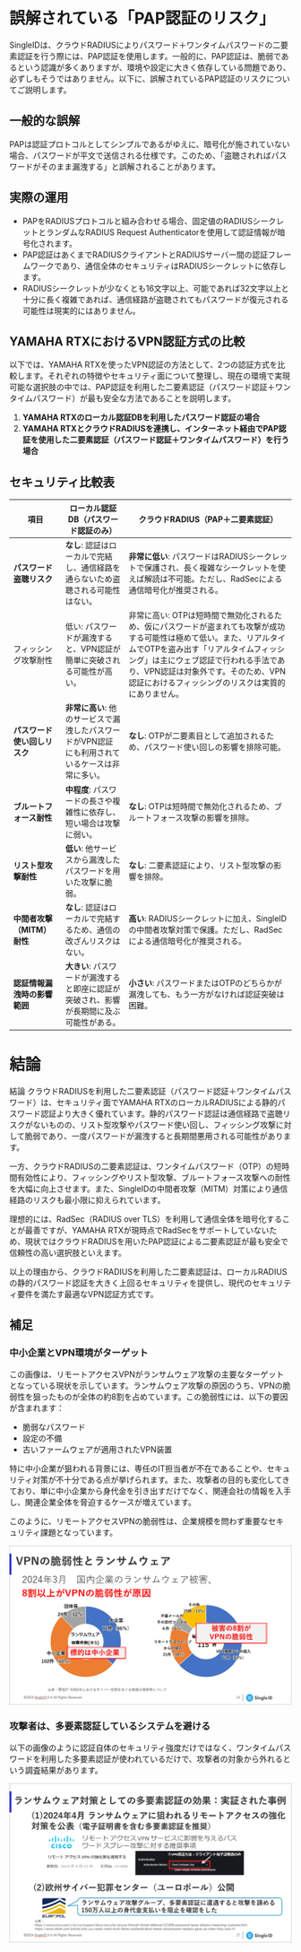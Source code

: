 # 誤解されている「PAP認証のリスク」

SingleIDは、クラウドRADIUSによりパスワード＋ワンタイムパスワードの二要素認証を行う際には、PAP認証を使用します。一般的に、PAP認証は、脆弱であるという認識が多くありますが、環境や設定に大きく依存している問題であり、必ずしもそうではありません。以下に、誤解されているPAP認証のリスクについてご説明します。

## 一般的な誤解
PAPは認証プロトコルとしてシンプルであるがゆえに、暗号化が施されていない場合、パスワードが平文で送信される仕様です。このため、「盗聴されればパスワードがそのまま漏洩する」と誤解されることがあります。

## 実際の運用
- PAPをRADIUSプロトコルと組み合わせる場合、固定値のRADIUSシークレットとランダムなRADIUS Request Authenticatorを使用して認証情報が暗号化されます。  
- PAP認証はあくまでRADIUSクライアントとRADIUSサーバー間の認証フレームワークであり、通信全体のセキュリティはRADIUSシークレットに依存します。  
- RADIUSシークレットが少なくとも16文字以上、可能であれば32文字以上と十分に長く複雑であれば、通信経路が盗聴されてもパスワードが復元される可能性は現実的にはありません。

## YAMAHA RTXにおけるVPN認証方式の比較

以下では、YAMAHA RTXを使ったVPN認証の方法として、2つの認証方式を比較します。それぞれの特徴やセキュリティ面について整理し、現在の環境で実現可能な選択肢の中では、PAP認証を利用した二要素認証（パスワード認証＋ワンタイムパスワード）が最も安全な方法であることを説明します。

1. **YAMAHA RTXのローカル認証DBを利用したパスワード認証の場合**
2. **YAMAHA RTXとクラウドRADIUSを連携し、インターネット経由でPAP認証を使用した二要素認証（パスワード認証＋ワンタイムパスワード）を行う場合**

## セキュリティ比較表

| **項目**                   | **ローカル認証DB（パスワード認証のみ）**           | **クラウドRADIUS（PAP＋二要素認証）**                 |
|----------------------------|---------------------------------------------|-------------------------------------------------|
| **パスワード盗聴リスク**             | **なし**: 認証はローカルで完結し、通信経路を通らないため盗聴される可能性はない。 | **非常に低い**: パスワードはRADIUSシークレットで保護され、長く複雑なシークレットを使えば解読は不可能。ただし、RadSecによる通信暗号化が推奨される。 |
| フィッシング攻撃耐性 | 低い: パスワードが漏洩すると、VPN認証が簡単に突破される可能性が高い。 | 非常に高い: OTPは短時間で無効化されるため、仮にパスワードが盗まれても攻撃が成功する可能性は極めて低い。また、リアルタイムでOTPを盗み出す「リアルタイムフィッシング」は主にウェブ認証で行われる手法であり、VPN認証は対象外です。そのため、VPN認証におけるフィッシングのリスクは実質的にありません。 |
| **パスワード使い回しリスク**| **非常に高い**: 他のサービスで漏洩したパスワードがVPN認証にも利用されているケースは非常に多い。 | **なし**: OTPが二要素目として追加されるため、パスワード使い回しの影響を排除可能。 |
| **ブルートフォース耐性**   | **中程度**: パスワードの長さや複雑性に依存し、短い場合は攻撃に弱い。 | **なし**: OTPは短時間で無効化されるため、ブルートフォース攻撃の影響を排除。 |
| **リスト型攻撃耐性**       | **低い**: 他サービスから漏洩したパスワードを用いた攻撃に脆弱。     | **なし**: 二要素認証により、リスト型攻撃の影響を排除。 |
| **中間者攻撃（MITM）耐性** | **なし**: 認証はローカルで完結するため、通信の改ざんリスクはない。 | **高い**: RADIUSシークレットに加え、SingleIDの中間者攻撃対策で保護。ただし、RadSecによる通信暗号化が推奨される。 |
| **認証情報漏洩時の影響範囲** | **大きい**: パスワードが漏洩すると即座に認証が突破され、影響が長期間に及ぶ可能性がある。 | **小さい**: パスワードまたはOTPのどちらかが漏洩しても、もう一方がなければ認証突破は困難。 |

# 結論


結論
クラウドRADIUSを利用した二要素認証（パスワード認証＋ワンタイムパスワード）は、セキュリティ面でYAMAHA RTXのローカルRADIUSによる静的パスワード認証より大きく優れています。静的パスワード認証は通信経路で盗聴リスクがないものの、リスト型攻撃やパスワード使い回し、フィッシング攻撃に対して脆弱であり、一度パスワードが漏洩すると長期間悪用される可能性があります。

一方、クラウドRADIUSの二要素認証は、ワンタイムパスワード（OTP）の短時間有効性により、フィッシングやリスト型攻撃、ブルートフォース攻撃への耐性を大幅に向上させます。また、SingleIDの中間者攻撃（MITM）対策により通信経路のリスクも最小限に抑えられています。

理想的には、RadSec（RADIUS over TLS）を利用して通信全体を暗号化することが最善ですが、YAMAHA RTXが現時点でRadSecをサポートしていないため、現状ではクラウドRADIUSを用いたPAP認証による二要素認証が最も安全で信頼性の高い選択肢といえます。

以上の理由から、クラウドRADIUSを利用した二要素認証は、ローカルRADIUSの静的パスワード認証を大きく上回るセキュリティを提供し、現代のセキュリティ要件を満たす最適なVPN認証方式です。

## 補足

### 中小企業とVPN環境がターゲット
この画像は、リモートアクセスVPNがランサムウェア攻撃の主要なターゲットとなっている現状を示しています。ランサムウェア攻撃の原因のうち、VPNの脆弱性を狙ったものが全体の約8割を占めています。この脆弱性には、以下の要因が含まれます：

- 脆弱なパスワード
- 設定の不備
- 古いファームウェアが適用されたVPN装置

特に中小企業が狙われる背景には、専任のIT担当者が不在であることや、セキュリティ対策が不十分である点が挙げられます。また、攻撃者の目的も変化してきており、単に中小企業から身代金を引き出すだけでなく、関連会社の情報を入手し、関連企業全体を脅迫するケースが増えています。

このように、リモートアクセスVPNの脆弱性は、企業規模を問わず重要なセキュリティ課題となっています。

[![Screenshot](/images/2024-11-08_14-53-17.png)](/images/2024-11-08_14-53-17.png)

### 攻撃者は、多要素認証しているシステムを避ける

以下の画像のように認証自体のセキュリティ強度だけではなく、ワンタイムパスワードを利用した多要素認証が使われているだけで、攻撃者の対象から外れるという調査結果があります。

[![Screenshot](/images/2024-11-08_14-37-25.png)](/images/2024-11-08_14-37-25.png)

